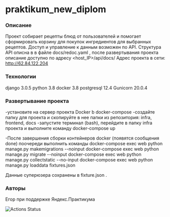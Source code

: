 # praktikum_new_diplom

### Описание
Проект собирает рецепты блюд от пользователей и помогает сформировать корзину для покупок ингредиентов для выбранных рецептов. 
Доступ и управление к данным возможен по API. Структура API описна в в файле docs/redoc.yaml
, после развертывания проекта описание доступно по адресу <host_IP>/api/docs/
Адрес проекта в сети: http://62.84.122.204

### Технологии
django 3.0.5
python 3.8
docker 3.8
postgresql 12.4
Gunicorn 20.0.4

### Развертывание проекта
-установите на сервер проекта Docker b docker-compose
-создайте папку для проекта и скопируйте в нее папки из репозитория: infra, frontend, docs
-запустите терминал (bash), перейдите в папку infra проекта и выполните команду
docker-compose up

-После завершения сборки контейнеров docker (появятся сообщения done) поочереди выполнить команды
docker-compose exec web python manage.py makemigrations --noinput
docker-compose exec web python manage.py migrate --noinput
docker-compose exec web python manage.py collectstatic --no-input
docker-compose exec web python manage.py loaddata fixtures.json

Данные суперюзера сохранены в fixture.json .

### Авторы

Егор при поддержке Яндекс.Практикума

![Actions Status](https://github.com/korey-h/foodgram-project-react/actions/workflows/main.yml/badge.svg)
